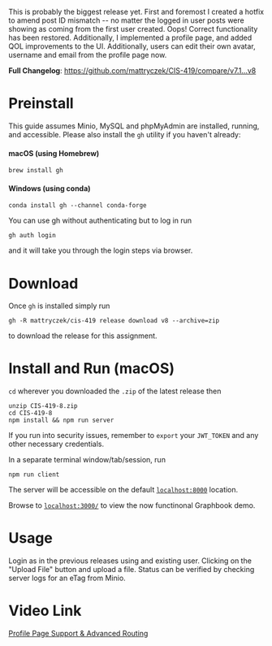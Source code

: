 This is probably the biggest release yet. First and foremost I created a hotfix to amend post ID mismatch -- no matter the logged in user posts were showing as coming from the first user created. Oops! Correct functionality has been restored. Additionally, I implemented a profile page, and added QOL improvements to the UI. Additionally, users can edit their own avatar, username and email from the profile page now.


**Full Changelog**: https://github.com/mattryczek/CIS-419/compare/v7.1...v8

# Preinstall

This guide assumes Minio, MySQL and phpMyAdmin are installed, running, and accessible. Please also install the `gh` utility if you haven't already:

#### macOS (using Homebrew) 
`brew install gh`
#### Windows (using conda)
`conda install gh --channel conda-forge`

You can use gh without authenticating but to log in run

`gh auth login`

and it will take you through the login steps via browser.

# Download

Once `gh` is installed simply run

```
gh -R mattryczek/cis-419 release download v8 --archive=zip
```

to download the release for this assignment.

# Install and Run (macOS)

`cd` wherever you downloaded the `.zip` of the latest release then

```
unzip CIS-419-8.zip
cd CIS-419-8
npm install && npm run server
```

If you run into security issues, remember to `export` your `JWT_TOKEN` and any other necessary credentials.

In a separate terminal window/tab/session, run

```
npm run client
```

The server will be accessible on the default [`localhost:8000`](https://localhost:8000) location.

Browse to [`localhost:3000/`](http://localhost:3000) to view the now functinonal Graphbook demo.

# Usage
Login as in the previous releases using and existing user. Clicking on the "Upload File" button and upload a file. Status can be verified by checking server logs for an eTag from Minio.

# Video Link
[Profile Page Support & Advanced Routing]()